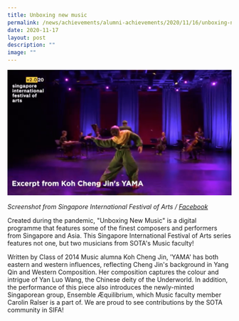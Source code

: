 ```yaml
---
title: Unboxing new music
permalink: /news/achievements/alumni-achievements/2020/11/16/unboxing-new-music/
date: 2020-11-17
layout: post
description: ""
image: ""
---
```

![](/images/koh-cheng-jin-39-s-yama-in-sifa-2020.png)

_Screenshot from Singapore International Festival of Arts / [Facebook](https://www.facebook.com/sifa.sg/posts/10157763336989562)_  
  

Created during the pandemic, "Unboxing New Music" is a digital programme that features some of the finest composers and performers from Singapore and Asia. This Singapore International Festival of Arts series features not one, but two musicians from SOTA's Music faculty!

  

Written by Class of 2014 Music alumna Koh Cheng Jin, 'YAMA' has both eastern and western influences, reflecting Cheng Jin's background in Yang Qin and Western Composition. Her composition captures the colour and intrigue of Yan Luo Wang, the Chinese deity of the Underworld. In addition, the performance of this piece also introduces the newly-minted Singaporean group, Ensemble Æquilibrium, which Music faculty member Carolin Ralser is a part of. We are proud to see contributions by the SOTA community in SIFA!

